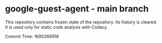# google-guest-agent - main branch

This repository contains frozen state of the repository.
Its history is cleared. It is used only for static code
analysis with Codacy.

Commit Time: 1690266916